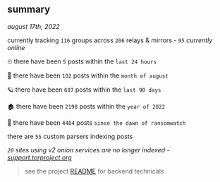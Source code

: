 
## summary
_august 17th, 2022_

currently tracking `116` groups across `206` relays & mirrors - _`95` currently online_

⏲ there have been `5` posts within the `last 24 hours`

🦈 there have been `102` posts within the `month of august`

🪐 there have been `687` posts within the `last 90 days`

🏚 there have been `2198` posts within the `year of 2022`

🦕 there have been `4484` posts `since the dawn of ransomwatch`

there are `55` custom parsers indexing posts

_`20` sites using v2 onion services are no longer indexed - [support.torproject.org](https://support.torproject.org/onionservices/v2-deprecation/)_

> see the project [README](https://github.com/joshhighet/ransomwatch#ransomwatch--) for backend technicals
